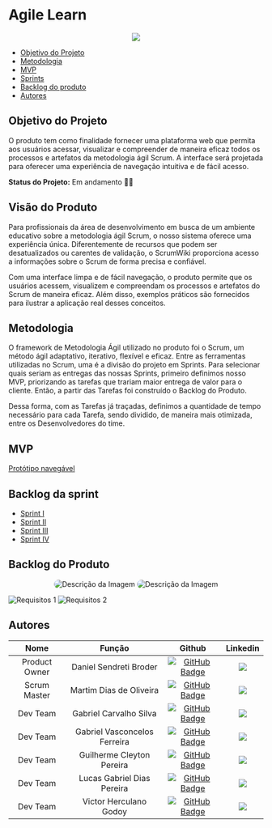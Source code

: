 # **Agile Learn**
<p align="center">
  <a href="https://skillicons.dev">
    <img src="https://skillicons.dev/icons?i=vscode,git,figma,flask,python,html,css,bootstrap" />
  </a>
</p>

- [Objetivo do Projeto](#objetivo-do-projeto)
- [Metodologia](#metodologia)
- [MVP](#mvp)
- [Sprints](#Backlog-da-sprint)
- [Backlog do produto](#Backlog-do-produto)
- [Autores](#autores)

## Objetivo do Projeto

O produto tem como finalidade fornecer uma plataforma web que permita aos usuários acessar, visualizar e compreender de maneira eficaz todos os processos e artefatos da metodologia ágil Scrum. A interface será projetada para oferecer uma experiência de navegação intuitiva e de fácil acesso.

**Status do Projeto:** Em andamento ✍🏻

## Visão do Produto

Para profissionais da área de desenvolvimento em busca de um ambiente educativo sobre a metodologia ágil Scrum, o nosso sistema oferece uma experiência única. Diferentemente de recursos que podem ser desatualizados ou carentes de validação, o ScrumWiki proporciona acesso a informações sobre o Scrum de forma precisa e confiável.

Com uma interface limpa e de fácil navegação, o produto permite que os usuários acessem, visualizem e compreendam os processos e artefatos do Scrum de maneira eficaz. Além disso, exemplos práticos são fornecidos para ilustrar a aplicação real desses conceitos.

## Metodologia

O framework de Metodologia Ágil utilizado no produto foi o Scrum, um método ágil adaptativo, iterativo, flexível e eficaz. Entre as ferramentas utilizadas no Scrum, uma é a divisão do projeto em Sprints. Para selecionar quais seriam as entregas das nossas Sprints, primeiro definimos nosso MVP, priorizando as tarefas que trariam maior entrega de valor para o cliente. Então, a partir das Tarefas foi construído o Backlog do Produto.

Dessa forma, com as Tarefas já traçadas, definimos a quantidade de tempo necessário para cada Tarefa, sendo dividido, de maneira mais otimizada, entre os Desenvolvedores do time.

## **MVP**

[Protótipo navegável](https://www.google.com)

## Backlog da sprint

- [Sprint I](docs/backlog/sprint-1.md)
- [Sprint II](docs/backlog/sprint-2.md)
- [Sprint III](docs/backlog/sprint-3.md)
- [Sprint IV](docs/backlog/sprint-4.md)

## Backlog do Produto

<p align="center">
  <img src="https://github.com/martimds/fatec-api-1/blob/main/docs/imagens/requisitos-essenciais.png?raw=true" alt="Descrição da Imagem" style="border-radius: 10px;">
  <img src="https://github.com/martimds/fatec-api-1/blob/main/docs/imagens/requistos-nao-essenciais.png?raw=true" alt="Descrição da Imagem" style="border-radius: 10px;">
</p>

![Requisitos 1](https://github.com/martimds/fatec-api-1/blob/main/docs/imagens/requisitos-essenciais.png?raw=true)
![Requisitos 2](https://github.com/martimds/fatec-api-1/blob/main/docs/imagens/requistos-nao-essenciais.png?raw=true)

## Autores

|      Nome      |    Função       |                            Github                             |                           Linkedin                           |
| :--------------: | :-----------: | :----------------------------------------------------------: | :----------------------------------------------------------: |
| Product Owner | Daniel Sendreti Broder       | [![GitHub Badge](https://img.shields.io/badge/GitHub-111217?style=flat-square&logo=github&logoColor=white)](https://github.com/)             | <a href="https://www.linkedin.com/in/ryan-verissimo-de-araujo-910925239/"><img src="https://img.shields.io/badge/LinkedIn-0077B5?style=for-the-badge&logo=linkedin&logoColor=white"></a> |
| Scrum Master  | Martim Dias de Oliveira      | [![GitHub Badge](https://img.shields.io/badge/GitHub-111217?style=flat-square&logo=github&logoColor=white)](https://github.com/martimds)     | <a href="https://www.linkedin.com/in/ryan-verissimo-de-araujo-910925239/"><img src="https://img.shields.io/badge/LinkedIn-0077B5?style=for-the-badge&logo=linkedin&logoColor=white"></a> |
| Dev Team      | Gabriel Carvalho Silva       | [![GitHub Badge](https://img.shields.io/badge/GitHub-111217?style=flat-square&logo=github&logoColor=white)](https://github.com/)             | <a href="https://www.linkedin.com/in/ryan-verissimo-de-araujo-910925239/"><img src="https://img.shields.io/badge/LinkedIn-0077B5?style=for-the-badge&logo=linkedin&logoColor=white"></a> |
| Dev Team      | Gabriel Vasconcelos Ferreira | [![GitHub Badge](https://img.shields.io/badge/GitHub-111217?style=flat-square&logo=github&logoColor=white)](https://github.com/)             | <a href="https://www.linkedin.com/in/ryan-verissimo-de-araujo-910925239/"><img src="https://img.shields.io/badge/LinkedIn-0077B5?style=for-the-badge&logo=linkedin&logoColor=white"></a> |
| Dev Team      | Guilherme Cleyton Pereira    | [![GitHub Badge](https://img.shields.io/badge/GitHub-111217?style=flat-square&logo=github&logoColor=white)](https://github.com/)             | <a href="https://www.linkedin.com/in/ryan-verissimo-de-araujo-910925239/"><img src="https://img.shields.io/badge/LinkedIn-0077B5?style=for-the-badge&logo=linkedin&logoColor=white"></a> |
| Dev Team      | Lucas Gabriel Dias Pereira   | [![GitHub Badge](https://img.shields.io/badge/GitHub-111217?style=flat-square&logo=github&logoColor=white)](https://github.com/)             | <a href="https://www.linkedin.com/in/ryan-verissimo-de-araujo-910925239/"><img src="https://img.shields.io/badge/LinkedIn-0077B5?style=for-the-badge&logo=linkedin&logoColor=white"></a> |
| Dev Team      | Victor Herculano Godoy       | [![GitHub Badge](https://img.shields.io/badge/GitHub-111217?style=flat-square&logo=github&logoColor=white)](https://github.com/victorrgodoy) | <a href="https://www.linkedin.com/in/ryan-verissimo-de-araujo-910925239/"><img src="https://img.shields.io/badge/LinkedIn-0077B5?style=for-the-badge&logo=linkedin&logoColor=white"></a> |
